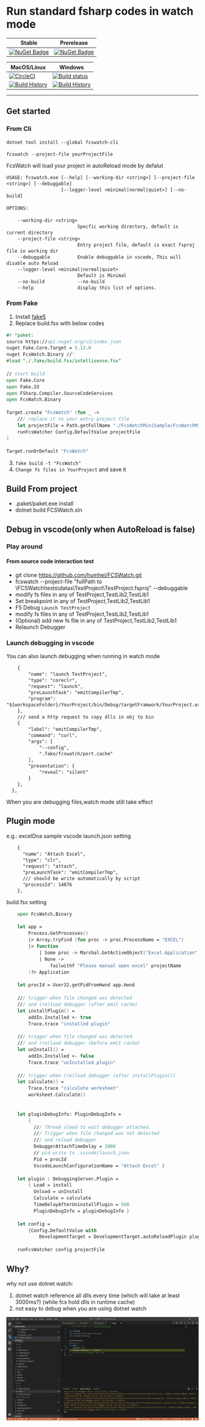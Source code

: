 # Run standard fsharp codes in watch mode

Stable | Prerelease
--- | ---
[![NuGet Badge](https://buildstats.info/nuget/FCSWatch.Binary)](https://www.nuget.org/packages/FCSWatch.Binary/) | [![NuGet Badge](https://buildstats.info/nuget/FCSWatch.Binary?includePreReleases=true)](https://www.nuget.org/packages/FCSWatch.Binary/)


MacOS/Linux | Windows
--- | ---
[![CircleCI](https://circleci.com/gh/humhei/FCSWatch.svg?style=svg)](https://circleci.com/gh/humhei/FCSWatch) | [![Build status](https://ci.appveyor.com/api/projects/status/0qnls95ohaytucsi?svg=true)](https://ci.appveyor.com/project/ts2fable-imports/FCSWatch)
[![Build History](https://buildstats.info/circleci/chart/humhei/FCSWatch)](https://circleci.com/gh/humhei/FCSWatch) | [![Build History](https://buildstats.info/appveyor/chart/ts2fable-imports/FCSWatch)](https://ci.appveyor.com/project/ts2fable-imports/FCSWatch)


---


## Get started
### From Cli
`dotnet tool install --global fcswatch-cli`

`fcswatch --project-file yourProjectFile`

FcsWatch will load your project in autoReload mode by defalut

```
USAGE: fcswatch.exe [--help] [--working-dir <string>] [--project-file <string>] [--debuggable]
                    [--logger-level <minimal|normal|quiet>] [--no-build]

OPTIONS:

    --working-dir <string>
                          Specfic working directory, default is current directory
    --project-file <string>
                          Entry project file, default is exact fsproj file in working dir
    --debuggable          Enable debuggable in vscode, This will disable auto Reload
    --logger-level <minimal|normal|quiet>
                          Default is Minimal
    --no-build            --no-build
    --help                display this list of options.
```

### From Fake
1. Install [fake5](https://fake.build/fake-gettingstarted.html)
2. Replace build.fsx with below codes
```fsharp
#r "paket:
source https://api.nuget.org/v3/index.json
nuget Fake.Core.Target = 5.12.0
nuget FcsWatch.Binary //"
#load "./.fake/build.fsx/intellisense.fsx"

// start build
open Fake.Core
open Fake.IO
open FSharp.Compiler.SourceCodeServices
open FcsWatch.Binary

Target.create "FcsWatch" (fun _ ->
    /// replace it to your entry project file
    let projectFile = Path.getFullName "./FcsWatchMiniSample/FcsWatchMiniSample.fsproj"
    runFcsWatcher Config.DefaultValue projectFile
)

Target.runOrDefault "FcsWatch"

```
3. `fake build -t "FcsWatch"`
4. `Change fs files in YourProject` and save it


## Build From project
* .paket/paket.exe install
* dotnet build FCSWatch.sln


## Debug in vscode(only when AutoReload is false)

### Play around
#### From source code interaction test
* git clone https://github.com/humhei/FCSWatch.git
* fcswatch --project-file "fullPath to \FCSWatch\tests\datas\TestProject\TestProject.fsproj" --debuggable
* modify fs files in any of TestProject,TestLib2,TestLib1
* Set breakpoint in any of TestProject,TestLib2,TestLib1
* F5 Debug `Launch TestProject`
* modify fs files in any of TestProject,TestLib2,TestLib1
* (Optional) add new fs file in any of TestProject,TestLib2,TestLib1
* Relaunch Debugger


### Launch debugging in vscode
You can also launch debugging when running in watch mode
```
    {
        "name": "launch TestProject",
        "type": "coreclr",
        "request": "launch",
        "preLaunchTask": "emitCompilerTmp",
        "program": "${workspaceFolder}/YourProject/bin/Debug/targetFramwork/YourProject.exe",
    },
    /// send a http request to copy dlls in obj to bin
    {
        "label": "emitCompilerTmp",
        "command": "curl",
        "args": [
            "--config",
            ".fake/fcswatch/port.cache"
        ],
        "presentation": {
            "reveal": "silent"
        }
    },
  },
```

When you are debugging files,watch mode still take effect


## Plugin mode
e.g.: excelDna sample
vscode launch.json setting
```
    {
      "name": "Attach Excel",
      "type": "clr",
      "request": "attach",
      "preLaunchTask": "emitCompilerTmp",
      /// should be write automatically by script
      "processId": 14876
    },
```

build.fsx setting
```fsharp
    open FcsWatch.Binary

    let app =
        Process.GetProcesses()
        |> Array.tryFind (fun proc -> proc.ProcessName = "EXCEL")
        |> function
            | Some proc -> Marshal.GetActiveObject("Excel.Application")
            | None ->
                failwithf "Please manual open excel" projectName
        :?> Application

    let procId = User32.getPidFromHwnd app.Hwnd

    /// trigger when file changed was detected
    /// and (re)load debugger (after emit cache)
    let installPlugin() =
        addIn.Installed <- true
        Trace.trace "installed plugin"

    /// trigger when file changed was detected
    /// and (re)load debugger (before emit cache)
    let unInstall() =
        addIn.Installed <- false
        Trace.trace "unInstalled plugin"

    /// trigger when (re)load debugger (after installPlugin())
    let calculate() =
        Trace.trace "calculate worksheet"
        worksheet.Calculate()


    let pluginDebugInfo: PluginDebugInfo =
        {
          /// Thread sleed to wait debugger attached.
          /// Trigger when file changed was not detected
          /// and reload debugger
          DebuggerAttachTimeDelay = 2000
          // pid write to .vscode/launch.json
          Pid = procId
          VscodeLaunchConfigurationName = "Attach Excel" }

    let plugin : DebuggingServer.Plugin =
        { Load = install
          Unload = unInstall
          Calculate = calculate
          TimeDelayAfterUninstallPlugin = 500
          PluginDebugInfo = pluginDebugInfo }

    let config =
        {Config.DefaultValue with
            DevelopmentTarget = DevelopmentTarget.autoReloadPlugin plugin }

    runFcsWatcher config projectFile

```

## Why?
why not use dotnet watch:
1. dotnet watch reference all dlls every time (which will take at least 3000ms?) (while fcs hold dlls in runtime cache)
2. not easy to debug when you are using dotnet watch


![](https://github.com/humhei/Resources/blob/Resources/TestfsFCSWatchVisualStud.gif)
